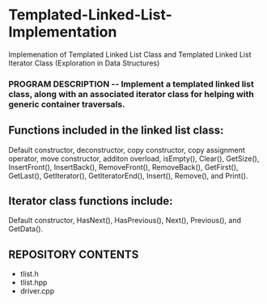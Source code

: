 # Templated-Linked-List-Implementation
Implemenation of Templated Linked List Class and Templated Linked List Iterator Class (Exploration in Data Structures)

### PROGRAM DESCRIPTION -- Implement a templated linked list class, along with an associated iterator class for helping with generic container traversals. 

## Functions included in the linked list class: 
Default constructor, deconstructor, copy constructor, copy assignment operator, move constructor, additon overload, isEmpty(), Clear(), GetSize(), InsertFront(), InsertBack(), RemoveFront(), RemoveBack(), GetFirst(), GetLast(), GetIterator(), GetIteratorEnd(), Insert(), Remove(), and Print(). 

## Iterator class functions include:
Default constructor, HasNext(), HasPrevious(), Next(), Previous(), and GetData().

## REPOSITORY CONTENTS
- tlist.h
- tlist.hpp
- driver.cpp
